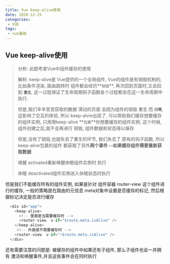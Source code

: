 ```yaml
---
title: Vue keep-alive使用
date: 2020-12-25
categories:
 - VUE
tags: 
 - vue基础
---
```


## Vue keep-alive使用

> 分析: 此题考查Vue中组件缓存的使用 
>
> 解析:  keep-alive是 Vue提供的一个全局组件, Vue的组件是有销毁机制的,比如条件渲染, 路由跳转时 组件都会经历**`销毁`**, 再次回到页面时,又会回到 **`重生`**, 这一过程保证了生命周期钩子函数各个过程都会在这一生命周期中执行.
>
> 但是,我们辛辛苦苦获取的数据 滑动的页面 会因为组件的销毁 重生 而 **`归零`**,这影响了交互的体验, 所以 keep-alvie出现了, 可以帮助我们缓存想要缓存的组件实例, 只用用keep-alive **`包裹`**你想要缓存的组件实例, 这个时候, 组件创建之后,就不会再进行 销毁, 组件数据和状态得以保存
>
> 但是,没有了销毁,也就失去了重生的环节, 我们失去了 原有的钩子函数, 所以keep-alive包裹的组件 都获取了另外**两个事件 --如果缓存组件需要重新获取数据**
>
> 唤醒 activated重新唤醒休眠组件实例时 执行
>
> 休眠 deactivated组件实例进入休眠状态时执行

但是我们不能缓存所有的组件实例, 如果是针对 组件容器 router-view 这个组件进行的缓存, 一般的策略是在路由的元信息 meta对象中设置是否缓存的标记,  然后根据标记决定是否进行缓存

```js
  <div id="app">
    <keep-alive>
      <!-- 里面是当需要缓存时 -->
      <router-view  v-if="$route.meta.isAlive" />
    </keep-alive>
     <!-- 外面是不需要缓存时 -->
    <router-view  v-if="!$route.meta.isAlive" />
  </div>
```

还有需要注意的问题是:  被缓存的组件中如果还有子组件, 那么子组件也会一并拥有 激活和唤醒事件,并且这些事件会在同时执行